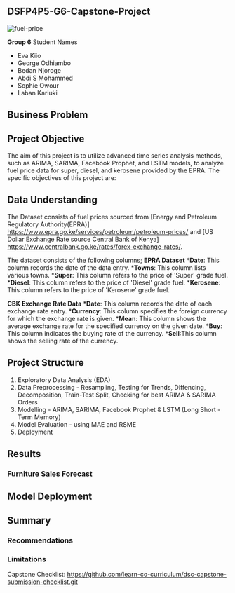 ## DSFP4P5-G6-Capstone-Project
![fuel-price](https://github.com/Kichimbi/DSFP4P5-G6-Capstone-Project/assets/118848352/e6f6c958-ddeb-4387-a768-946286925400)

**Group 6**
Student Names
* Eva Kiio
* George Odhiambo
* Bedan Njoroge
* Abdi S Mohammed
* Sophie Owour
* Laban Kariuki

## Business Problem 


## Project Objective
The aim of this project is to utilize advanced time series analysis methods, such as ARIMA, SARIMA, Facebook Prophet, and LSTM models, to analyze fuel price data for super, diesel, and kerosene provided by the EPRA. The specific objectives of this project are:



## Data Understanding 

The Dataset consists of fuel prices sourced from [Energy and Petroleum Regulatory Authority(EPRA)] https://www.epra.go.ke/services/petroleum/petroleum-prices/ and [US Dollar Exchange Rate source Central Bank of Kenya] https://www.centralbank.go.ke/rates/forex-exchange-rates/. 

The dataset consists of the following columns;
**EPRA Dataset**
*__Date__: This column records the date of the data entry.
*__Towns__: This column lists various towns.
*__Super__: This column refers to the price of 'Super' grade fuel.
*__Diesel__: This column refers to the price of 'Diesel' grade fuel.
*__Kerosene__: This column refers to the price of 'Kerosene' grade fuel.

**CBK Exchange Rate Data**
*__Date__: This column records the date of each exchange rate entry.
*__Currency__: This column specifies the foreign currency for which the exchange rate is given.
*__Mean__: This column shows the average exchange rate for the specified currency on the given date. 
*__Buy__: This column indicates the buying rate of the currency.
*__Sell__:This column shows the selling rate of the currency.

## Project Structure
1. Exploratory Data Analysis (EDA)
2. Data Preprocessing - Resampling, Testing for Trends, Diffencing, Decomposition, Train-Test Split, Checking for best ARIMA & SARIMA Orders
3. Modelling - ARIMA, SARIMA, Facebook Prophet & LSTM (Long Short - Term Memory)
4. Model Evaluation - using MAE and RSME
5. Deployment

## Results

### Furniture Sales Forecast

## Model Deployment 

## Summary 

### Recommendations


### Limitations


Capstone Checklist: https://github.com/learn-co-curriculum/dsc-capstone-submission-checklist.git
